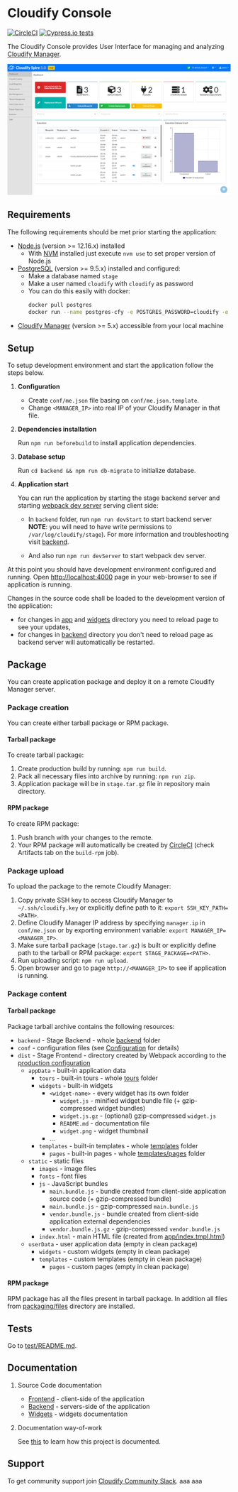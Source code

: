 # Cloudify Console 
[![CircleCI](https://circleci.com/gh/cloudify-cosmo/cloudify-stage.svg?style=svg)](https://circleci.com/gh/cloudify-cosmo/cloudify-stage)
[![Cypress.io tests](https://img.shields.io/badge/cypress.io-tests-green.svg?style=flat-square)](https://cypress.io)

The Cloudify Console provides User Interface for managing and analyzing [Cloudify Manager](https://cloudify.co).

![Cloudify Console screenshot](./doc/screenshot.png)

## Requirements

The following requirements should be met prior starting the application:

- [Node.js](https://nodejs.org) (version >= 12.16.x) installed
    - With [NVM](https://github.com/nvm-sh/nvm) installed just execute `nvm use` to set proper version of Node.js
- [PostgreSQL](https://www.postgresql.org/) (version >= 9.5.x) installed and configured:
    - Make a database named `stage` 
    - Make a user named `cloudify` with `cloudify` as password
    - You can do this easily with docker:
        ```bash
        docker pull postgres
        docker run --name postgres-cfy -e POSTGRES_PASSWORD=cloudify -e POSTGRES_USER=cloudify -e POSTGRES_DB=stage -p 5432:5432 -d postgres
        ```
- [Cloudify Manager](https://cloudify.co/download) (version >= 5.x) accessible from your local machine

## Setup

To setup development environment and start the application follow the steps below.

1. **Configuration**
   
   * Create `conf/me.json` file basing on `conf/me.json.template`.
   * Change `<MANAGER_IP>` into real IP of your Cloudify Manager in that file.

1. **Dependencies installation**

   Run `npm run beforebuild` to install application dependencies.

1. **Database setup**
   
   Run `cd backend && npm run db-migrate` to initialize database.

1. **Application start**

   You can run the application by starting the stage backend server and starting [webpack dev server](https://webpack.js.org/configuration/dev-server/) serving client side:
   * In `backend` folder, run `npm run devStart` to start backend server   
     **NOTE**: you will need to have write permissions to `/var/log/cloudify/stage`). 
     For more information and troubleshooting visit [backend](./backend).
   
   * And also run `npm run devServer` to start webpack dev server.

At this point you should have development environment configured and running. Open [http://localhost:4000](http://localhost:4000) page in your web-browser to see if application is running.

Changes in the source code shall be loaded to the development version of the application: 
- for changes in [app](./app) and [widgets](./widgets) directory you need to reload page to see your updates,
- for changes in [backend](./backend) directory you don't need to reload page as backend server will automatically be restarted.

## Package

You can create application package and deploy it on a remote Cloudify Manager server.

### Package creation

You can create either tarball package or RPM package.

#### Tarball package

To create tarball package:  
1. Create production build by running: `npm run build`.
1. Pack all necessary files into archive by running: `npm run zip`. 
1. Application package will be in `stage.tar.gz` file in repository main directory.

#### RPM package

To create RPM package:  
1. Push branch with your changes to the remote.
1. Your RPM package will automatically be created by [CircleCI](https://circleci.com/gh/cloudify-cosmo/cloudify-stage) (check Artifacts tab on the `build-rpm` job).

### Package upload

To upload the package to the remote Cloudify Manager:
1. Copy private SSH key to access Cloudify Manager to `~/.ssh/cloudify.key` or explicitly define path to it: `export SSH_KEY_PATH=<PATH>`.
1. Define Cloudify Manager IP address by specifying `manager.ip` in `conf/me.json` or by exporting environment variable: `export MANAGER_IP=<MANAGER_IP>`.
1. Make sure tarball package (`stage.tar.gz`) is built or explicitly define path to the tarball or RPM package: `export STAGE_PACKAGE=<PATH>`.
1. Run uploading script: `npm run upload`.
1. Open browser and go to page `http://<MANAGER_IP>` to see if application is running.

### Package content

#### Tarball package

Package tarball archive contains the following resources:

* `backend` - Stage Backend - whole [backend](./backend) folder
* `conf` - configuration files (see [Configuration](./conf/README.md) for details)
* `dist` - Stage Frontend - directory created by Webpack according to the [production configuration](./webpack.config.js)
  * `appData` - built-in application data
    * `tours` - built-in tours - whole [tours](./tours) folder
    * `widgets` - built-in widgets
      * `<widget-name>` - every widget has its own folder 
        * `widget.js` - minified widget bundle file (+ gzip-compressed widget bundles)
        * `widget.js.gz` - (optional) gzip-compressed `widget.js`
        * `README.md` - documentation file
        * `widget.png` - widget thumbnail
      * ...
    * `templates` - built-in templates - whole [templates](./templates) folder
      * `pages` - built-in pages - whole [templates/pages](./templates/pages) folder 
  * `static` - static files
    * `images` - image files
    * `fonts` - font files
    * `js` - JavaScript bundles
      * `main.bundle.js` - bundle created from client-side application source code (+ gzip-compressed bundle)
      * `main.bundle.js` - gzip-compressed `main.bundle.js`
      * `vendor.bundle.js` - bundle created from client-side application external dependencies
      * `vendor.bundle.js.gz` - gzip-compressed `vendor.bundle.js`
    * `index.html` - main HTML file (created from [app/index.tmpl.html](./app/index.tmpl.html))
  * `userData` - user application data (empty in clean package)
    * `widgets` - custom widgets (empty in clean package)
    * `templates` - custom templates (empty in clean package)
      * `pages` - custom pages (empty in clean package)

#### RPM package

RPM package has all the files present in tarball package. In addition all files from [packaging/files](./packaging/files) directory are installed. 

## Tests

Go to [test/README.md](./test/README.md).

## Documentation 

1. Source Code documentation
   * [Frontend](./app/README.md) - client-side of the application
   * [Backend](./backend/README.md) - servers-side of the application
   * [Widgets](./widgets/README.md) - widgets documentation
   
2. Documentation way-of-work
   
   See [this](./doc/README.md) to learn how this project is documented.

## Support

To get community support join [Cloudify Community Slack](https://cloudify.co/slack/). 
aaa
aaa
